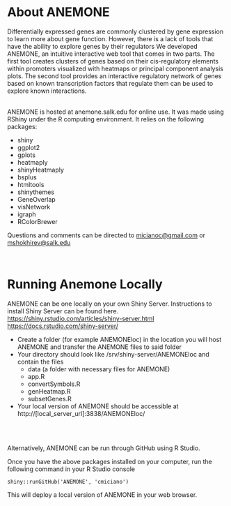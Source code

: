 # About ANEMONE
Differentially expressed genes are commonly clustered by gene expression to learn more about gene function. However, there is a lack of tools that have the ability to explore genes by their regulators We developed ANEMONE, an intuitive interactive web tool that comes in two parts. The first tool creates clusters of genes based on their cis-regulatory elements within promoters visualized with heatmaps or principal component analysis plots. The second tool provides an interactive regulatory network of genes based on known transcription factors that regulate them can be used to explore known interactions.

<br>
ANEMONE is hosted at anemone.salk.edu for online use. It was made using RShiny under the R computing environment. It relies on the following packages:

* shiny
* ggplot2
* gplots
* heatmaply
* shinyHeatmaply
* bsplus
* htmltools
* shinythemes
* GeneOverlap
* visNetwork
* igraph
* RColorBrewer

Questions and comments can be directed to micianoc@gmail.com or mshokhirev@salk.edu


<br>


# Running Anemone Locally
ANEMONE can be one locally on your own Shiny Server. Instructions to install Shiny Server can be found here.
https://shiny.rstudio.com/articles/shiny-server.html
https://docs.rstudio.com/shiny-server/

* Create a folder (for example ANEMONEloc) in the location you will host ANEMONE and transfer the ANEMONE files to said folder
* Your directory should look like /srv/shiny-server/ANEMONEloc and contain the files 
  * data (a folder with necessary files for ANEMONE)
  * app.R
  * convertSymbols.R
  * genHeatmap.R
  * subsetGenes.R
* Your local version of ANEMONE should be accessible at  http://[local_server_url]:3838/ANEMONEloc/ 

<br>
<br>

Alternatively, ANEMONE can be run through GitHub using R Studio.


Once you have the above packages installed on your computer, run the following command in your R Studio console
 ``` 
 shiny::runGitHub('ANEMONE', 'cmiciano')
 ``` 
This will deploy a local version of ANEMONE in your web browser.



